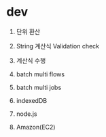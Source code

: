 # dev
1. 단위 환산
2. String 계산식 Validation check
3. 계산식 수행
4. batch multi flows
5. batch multi jobs

6. indexedDB 
7. node.js
8. Amazon(EC2)

